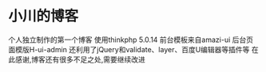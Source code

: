 小川的博客
===============
个人独立制作的第一个博客
使用thinkphp 5.0.14
前台模板来自amazi-ui
后台页面模版H-ui-admin
还利用了jQuery和validate、layer、百度U编辑器等插件等
在此感谢,博客还有很多不足之处,需要继续改进


